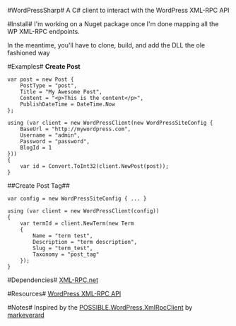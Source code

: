 #WordPressSharp#
A C# client to interact with the WordPress XML-RPC API

#Install#
I'm working on a Nuget package once I'm done mapping all the WP XML-RPC endpoints.

In the meantime, you'll have to clone, build, and add the DLL the ole fashioned way

#Examples#
**Create Post**  

    var post = new Post {
        PostType = "post",
        Title = "My Awesome Post",
        Content = "<p>This is the content</p>",
        PublishDateTime = DateTime.Now
    };

    using (var client = new WordPressClient(new WordPressSiteConfig {
        BaseUrl = "http://mywordpress.com",
        Username = "admin",
        Password = "password",
        BlogId = 1
    })) 
    {
        var id = Convert.ToInt32(client.NewPost(post));
    }

##Create Post Tag##

    var config = new WordPressSiteConfig { ... }

    using (var client = new WordPressClient(config))
    {
        var termId = client.NewTerm(new Term
        {
            Name = "term test",
            Description = "term description",
            Slug = "term_test",
            Taxonomy = "post_tag"
        });
    }

#Dependencies#
[XML-RPC.net](http://xml-rpc.net/)

#Resources#
[WordPress XML-RPC API](http://codex.wordpress.org/XML-RPC_WordPress_API)

#Notes#
Inspired by the [POSSIBLE.WordPress.XmlRpcClient](https://github.com/markeverard/POSSIBLE.WordPress.XmlRpcClient) by [markeverard](https://github.com/markeverard)
